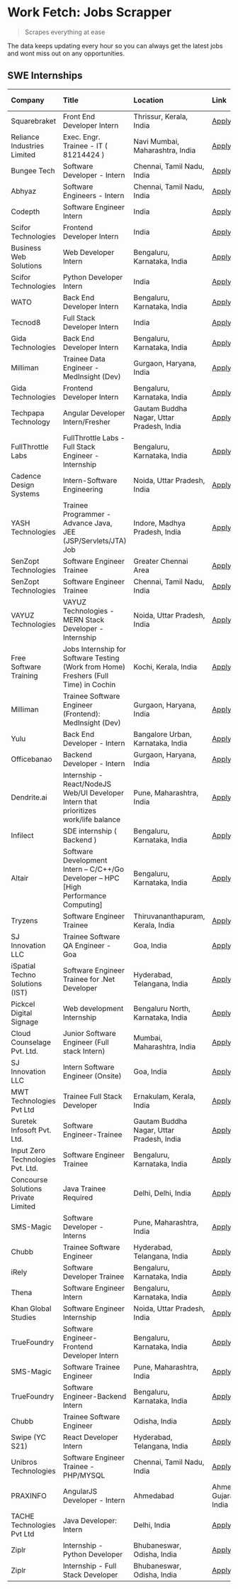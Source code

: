 # Work Fetch: Jobs Scrapper
> Scrapes everything at ease

The data keeps updating every hour so you can always get the latest jobs and wont miss out on any opportunities.

## SWE Internships
<!--START_SECTION:workfetch-->
| Company                             | Title                                                                                | Location                                  | Link                                                                                                                                                                                                                                                                                                                  | Date Posted   |
|:------------------------------------|:-------------------------------------------------------------------------------------|:------------------------------------------|:----------------------------------------------------------------------------------------------------------------------------------------------------------------------------------------------------------------------------------------------------------------------------------------------------------------------|:--------------|
| Squarebraket                        | Front End Developer Intern                                                           | Thrissur, Kerala, India                   | [Apply](https://in.linkedin.com/jobs/view/front-end-developer-intern-at-squarebraket-3838541191?refId=vRTeeAd6B8UZWMRP2IJGsA%3D%3D&trackingId=xw218JQjZZCkwB5WXca%2BGQ%3D%3D&position=7&pageNum=2&trk=public_jobs_jserp-result_search-card)                                                                           | 2024-02-29    |
| Reliance Industries Limited         | Exec. Engr. Trainee - IT ( 81214424 )                                                | Navi Mumbai, Maharashtra, India           | [Apply](https://in.linkedin.com/jobs/view/exec-engr-trainee-it-81214424-at-reliance-industries-limited-3842850941?refId=Mc1dg2iaJhzHi770%2FjqF9w%3D%3D&trackingId=Ye%2Fgyr7iFBlEn07aqq4Ofw%3D%3D&position=2&pageNum=3&trk=public_jobs_jserp-result_search-card)                                                       | 2024-02-29    |
| Bungee Tech                         | Software Developer - Intern                                                          | Chennai, Tamil Nadu, India                | [Apply](https://in.linkedin.com/jobs/view/software-developer-intern-at-bungee-tech-3842220746?refId=dlX1DSmyCY1jnLEufGwQfg%3D%3D&trackingId=hm2ZRtvg0c8pNBAjMr1fOQ%3D%3D&position=17&pageNum=1&trk=public_jobs_jserp-result_search-card)                                                                              | 2024-02-28    |
| Abhyaz                              | Software Engineers - Intern                                                          | Chennai, Tamil Nadu, India                | [Apply](https://in.linkedin.com/jobs/view/software-engineers-intern-at-abhyaz-3842331306?refId=vRTeeAd6B8UZWMRP2IJGsA%3D%3D&trackingId=xxbk%2FxIluAD8WoKzw7mx4w%3D%3D&position=13&pageNum=2&trk=public_jobs_jserp-result_search-card)                                                                                 | 2024-02-28    |
| Codepth                             | Software Engineer Intern                                                             | India                                     | [Apply](https://in.linkedin.com/jobs/view/software-engineer-intern-at-codepth-3837570180?refId=vRTeeAd6B8UZWMRP2IJGsA%3D%3D&trackingId=BTD69jnnNKW8iRKI4zxFTg%3D%3D&position=14&pageNum=2&trk=public_jobs_jserp-result_search-card)                                                                                   | 2024-02-28    |
| Scifor Technologies                 | Frontend Developer Intern                                                            | India                                     | [Apply](https://in.linkedin.com/jobs/view/frontend-developer-intern-at-scifor-technologies-3839011953?refId=dlX1DSmyCY1jnLEufGwQfg%3D%3D&trackingId=OKu7cItU4afzPU6YPPOVkQ%3D%3D&position=12&pageNum=1&trk=public_jobs_jserp-result_search-card)                                                                      | 2024-02-27    |
| Business Web Solutions              | Web Developer Intern                                                                 | Bengaluru, Karnataka, India               | [Apply](https://in.linkedin.com/jobs/view/web-developer-intern-at-business-web-solutions-3839906144?refId=wNBU7oOBZ5K8aicRkNqqXw%3D%3D&trackingId=1VncWvuoEU1TaHIrtUWn0A%3D%3D&position=23&pageNum=0&trk=public_jobs_jserp-result_search-card)                                                                        | 2024-02-26    |
| Scifor Technologies                 | Python Developer Intern                                                              | India                                     | [Apply](https://in.linkedin.com/jobs/view/python-developer-intern-at-scifor-technologies-3838399080?refId=Mc1dg2iaJhzHi770%2FjqF9w%3D%3D&trackingId=JY7eM2bGv8Z%2BFeXMqk8yFQ%3D%3D&position=7&pageNum=3&trk=public_jobs_jserp-result_search-card)                                                                     | 2024-02-26    |
| WATO                                | Back End Developer Intern                                                            | Bengaluru, Karnataka, India               | [Apply](https://in.linkedin.com/jobs/view/back-end-developer-intern-at-wato-3834852920?refId=Mc1dg2iaJhzHi770%2FjqF9w%3D%3D&trackingId=WDh6UuJnR2faugTtxJZExQ%3D%3D&position=9&pageNum=3&trk=public_jobs_jserp-result_search-card)                                                                                    | 2024-02-26    |
| Tecnod8                             | Full Stack Developer Intern                                                          | India                                     | [Apply](https://in.linkedin.com/jobs/view/full-stack-developer-intern-at-tecnod8-3834283868?refId=dlX1DSmyCY1jnLEufGwQfg%3D%3D&trackingId=j1wm7j%2FkXMzrWw2i%2FLtouA%3D%3D&position=25&pageNum=1&trk=public_jobs_jserp-result_search-card)                                                                            | 2024-02-25    |
| Gida Technologies                   | Back End Developer Intern                                                            | Bengaluru, Karnataka, India               | [Apply](https://in.linkedin.com/jobs/view/back-end-developer-intern-at-gida-technologies-3836849295?refId=vRTeeAd6B8UZWMRP2IJGsA%3D%3D&trackingId=MwWIAPA8m9FJtYy1dRXRRA%3D%3D&position=12&pageNum=2&trk=public_jobs_jserp-result_search-card)                                                                        | 2024-02-23    |
| Milliman                            | Trainee Data Engineer - MedInsight (Dev)                                             | Gurgaon, Haryana, India                   | [Apply](https://in.linkedin.com/jobs/view/trainee-data-engineer-medinsight-dev-at-milliman-3789275187?refId=vRTeeAd6B8UZWMRP2IJGsA%3D%3D&trackingId=gQ7EMoBj7HM4G0NNKswZPw%3D%3D&position=20&pageNum=2&trk=public_jobs_jserp-result_search-card)                                                                      | 2024-02-23    |
| Gida Technologies                   | Frontend Developer Intern                                                            | Bengaluru, Karnataka, India               | [Apply](https://in.linkedin.com/jobs/view/frontend-developer-intern-at-gida-technologies-3836040945?refId=wNBU7oOBZ5K8aicRkNqqXw%3D%3D&trackingId=EkZdYMwUCjOjfk0GK6VsQw%3D%3D&position=19&pageNum=0&trk=public_jobs_jserp-result_search-card)                                                                        | 2024-02-21    |
| Techpapa Technology                 | Angular Developer Intern/Fresher                                                     | Gautam Buddha Nagar, Uttar Pradesh, India | [Apply](https://in.linkedin.com/jobs/view/angular-developer-intern-fresher-at-techpapa-technology-3834305862?refId=vRTeeAd6B8UZWMRP2IJGsA%3D%3D&trackingId=MspBJFhmK1fWh%2BheYR4l1A%3D%3D&position=6&pageNum=2&trk=public_jobs_jserp-result_search-card)                                                              | 2024-02-20    |
| FullThrottle Labs                   | FullThrottle Labs - Full Stack Engineer - Internship                                 | Bengaluru, Karnataka, India               | [Apply](https://in.linkedin.com/jobs/view/fullthrottle-labs-full-stack-engineer-internship-at-fullthrottle-labs-3829636016?refId=vRTeeAd6B8UZWMRP2IJGsA%3D%3D&trackingId=%2BaEZMPtAaVD0NFikghJdSA%3D%3D&position=3&pageNum=2&trk=public_jobs_jserp-result_search-card)                                                | 2024-02-17    |
| Cadence Design Systems              | Intern-Software Engineering                                                          | Noida, Uttar Pradesh, India               | [Apply](https://in.linkedin.com/jobs/view/intern-software-engineering-at-cadence-design-systems-3794689056?refId=Mc1dg2iaJhzHi770%2FjqF9w%3D%3D&trackingId=PrU9KDQLtkdElWRjjmcelg%3D%3D&position=1&pageNum=3&trk=public_jobs_jserp-result_search-card)                                                                | 2024-02-17    |
| YASH Technologies                   | Trainee Programmer - Advance Java, JEE (JSP/Servlets/JTA) Job                        | Indore, Madhya Pradesh, India             | [Apply](https://in.linkedin.com/jobs/view/trainee-programmer-advance-java-jee-jsp-servlets-jta-job-at-yash-technologies-3811759183?refId=wNBU7oOBZ5K8aicRkNqqXw%3D%3D&trackingId=P1tesVdo6Szbt0DTwuqf6Q%3D%3D&position=14&pageNum=0&trk=public_jobs_jserp-result_search-card)                                         | 2024-02-13    |
| SenZopt Technologies                | Software Engineer Trainee                                                            | Greater Chennai Area                      | [Apply](https://in.linkedin.com/jobs/view/software-engineer-trainee-at-senzopt-technologies-3827688781?refId=dlX1DSmyCY1jnLEufGwQfg%3D%3D&trackingId=gUEB1cyMAVMpW8hvHUREJw%3D%3D&position=8&pageNum=1&trk=public_jobs_jserp-result_search-card)                                                                      | 2024-02-12    |
| SenZopt Technologies                | Software Engineer Trainee                                                            | Chennai, Tamil Nadu, India                | [Apply](https://in.linkedin.com/jobs/view/software-engineer-trainee-at-senzopt-technologies-3827686880?refId=dlX1DSmyCY1jnLEufGwQfg%3D%3D&trackingId=Ax8OHx5Cr5Ioabkoj5cTeA%3D%3D&position=21&pageNum=1&trk=public_jobs_jserp-result_search-card)                                                                     | 2024-02-12    |
| VAYUZ Technologies                  | VAYUZ Technologies - MERN Stack Developer - Internship                               | Noida, Uttar Pradesh, India               | [Apply](https://in.linkedin.com/jobs/view/vayuz-technologies-mern-stack-developer-internship-at-vayuz-technologies-3822619356?refId=vRTeeAd6B8UZWMRP2IJGsA%3D%3D&trackingId=Rh8t74Vqw9nIPkdZ3gfUTA%3D%3D&position=5&pageNum=2&trk=public_jobs_jserp-result_search-card)                                               | 2024-02-10    |
| Free Software Training              | Jobs Internship for Software Testing (Work from Home) Freshers (Full Time) in Cochin | Kochi, Kerala, India                      | [Apply](https://in.linkedin.com/jobs/view/jobs-internship-for-software-testing-work-from-home-freshers-full-time-in-cochin-at-free-software-training-3826557030?refId=Mc1dg2iaJhzHi770%2FjqF9w%3D%3D&trackingId=VufmSzsxPSlmWxPbzgxg%2Bw%3D%3D&position=5&pageNum=3&trk=public_jobs_jserp-result_search-card)         | 2024-02-10    |
| Milliman                            | Trainee Software Engineer (Frontend): MedInsight (Dev)                               | Gurgaon, Haryana, India                   | [Apply](https://in.linkedin.com/jobs/view/trainee-software-engineer-frontend-medinsight-dev-at-milliman-3792874280?refId=wNBU7oOBZ5K8aicRkNqqXw%3D%3D&trackingId=M3LzIyOPf7NedLAgZVbVrA%3D%3D&position=4&pageNum=0&trk=public_jobs_jserp-result_search-card)                                                          | 2024-02-09    |
| Yulu                                | Back End Developer - Intern                                                          | Bangalore Urban, Karnataka, India         | [Apply](https://in.linkedin.com/jobs/view/back-end-developer-intern-at-yulu-3821682220?refId=wNBU7oOBZ5K8aicRkNqqXw%3D%3D&trackingId=OT6cwhjBtLNm8dsuA81hEA%3D%3D&position=8&pageNum=0&trk=public_jobs_jserp-result_search-card)                                                                                      | 2024-02-04    |
| Officebanao                         | Backend Developer - Intern                                                           | Gurgaon, Haryana, India                   | [Apply](https://in.linkedin.com/jobs/view/backend-developer-intern-at-officebanao-3814263731?refId=wNBU7oOBZ5K8aicRkNqqXw%3D%3D&trackingId=G%2BbH1W7JvLIi4zzAGF%2BZ4w%3D%3D&position=20&pageNum=0&trk=public_jobs_jserp-result_search-card)                                                                           | 2024-01-31    |
| Dendrite.ai                         | Internship - React/NodeJS Web/UI Developer Intern that prioritizes work/life balance | Pune, Maharashtra, India                  | [Apply](https://in.linkedin.com/jobs/view/internship-react-nodejs-web-ui-developer-intern-that-prioritizes-work-life-balance-at-dendrite-ai-3818948068?refId=dlX1DSmyCY1jnLEufGwQfg%3D%3D&trackingId=0cIY%2BCZOVMjElCyzK3LyaQ%3D%3D&position=4&pageNum=1&trk=public_jobs_jserp-result_search-card)                    | 2024-01-31    |
| Infilect                            | SDE internship ( Backend )                                                           | Bengaluru, Karnataka, India               | [Apply](https://in.linkedin.com/jobs/view/sde-internship-backend-at-infilect-3815120558?refId=wNBU7oOBZ5K8aicRkNqqXw%3D%3D&trackingId=rqnky35ns4I76u52Efpp7w%3D%3D&position=21&pageNum=0&trk=public_jobs_jserp-result_search-card)                                                                                    | 2024-01-25    |
| Altair                              | Software Development Intern – C/C++/Go Developer – HPC [High Performance Computing]  | Bengaluru, Karnataka, India               | [Apply](https://in.linkedin.com/jobs/view/software-development-intern-%E2%80%93-c-c%2B%2B-go-developer-%E2%80%93-hpc-high-performance-computing-at-altair-3809167074?refId=Mc1dg2iaJhzHi770%2FjqF9w%3D%3D&trackingId=FXQ%2Bc8T4GTWze%2FDRmp1sSQ%3D%3D&position=10&pageNum=3&trk=public_jobs_jserp-result_search-card) | 2024-01-19    |
| Tryzens                             | Software Engineer Trainee                                                            | Thiruvananthapuram, Kerala, India         | [Apply](https://in.linkedin.com/jobs/view/software-engineer-trainee-at-tryzens-3809363491?refId=dlX1DSmyCY1jnLEufGwQfg%3D%3D&trackingId=9610mr8EUkLLUp55tPxxZQ%3D%3D&position=10&pageNum=1&trk=public_jobs_jserp-result_search-card)                                                                                  | 2024-01-18    |
| SJ Innovation LLC                   | Trainee Software QA Engineer - Goa                                                   | Goa, India                                | [Apply](https://in.linkedin.com/jobs/view/trainee-software-qa-engineer-goa-at-sj-innovation-llc-3804578231?refId=Mc1dg2iaJhzHi770%2FjqF9w%3D%3D&trackingId=w9o8ePScwdVnfMfnRGgxzw%3D%3D&position=22&pageNum=3&trk=public_jobs_jserp-result_search-card)                                                               | 2024-01-18    |
| iSpatial Techno Solutions (IST)     | Software Engineer Trainee for .Net Developer                                         | Hyderabad, Telangana, India               | [Apply](https://in.linkedin.com/jobs/view/software-engineer-trainee-for-net-developer-at-ispatial-techno-solutions-ist-3826984352?refId=Mc1dg2iaJhzHi770%2FjqF9w%3D%3D&trackingId=Z%2BFyC6HnLoLF%2FNsXk0UXAw%3D%3D&position=21&pageNum=3&trk=public_jobs_jserp-result_search-card)                                    | 2024-01-16    |
| Pickcel Digital Signage             | Web development Internship                                                           | Bengaluru North, Karnataka, India         | [Apply](https://in.linkedin.com/jobs/view/web-development-internship-at-pickcel-digital-signage-3826062393?refId=vRTeeAd6B8UZWMRP2IJGsA%3D%3D&trackingId=pcs1UBqUMC8Kv3TEhKpjVw%3D%3D&position=10&pageNum=2&trk=public_jobs_jserp-result_search-card)                                                                 | 2024-01-15    |
| Cloud Counselage Pvt. Ltd.          | Junior Software Engineer (Full stack Intern)                                         | Mumbai, Maharashtra, India                | [Apply](https://in.linkedin.com/jobs/view/junior-software-engineer-full-stack-intern-at-cloud-counselage-pvt-ltd-3803132814?refId=wNBU7oOBZ5K8aicRkNqqXw%3D%3D&trackingId=bnsx9PC4444ZQIK%2F1j%2BCAQ%3D%3D&position=22&pageNum=0&trk=public_jobs_jserp-result_search-card)                                            | 2024-01-11    |
| SJ Innovation LLC                   | Intern Software Engineer (Onsite)                                                    | Goa, India                                | [Apply](https://in.linkedin.com/jobs/view/intern-software-engineer-onsite-at-sj-innovation-llc-3799959011?refId=dlX1DSmyCY1jnLEufGwQfg%3D%3D&trackingId=O04mcVhnuVe%2BS0vPOp9MtA%3D%3D&position=14&pageNum=1&trk=public_jobs_jserp-result_search-card)                                                                | 2024-01-11    |
| MWT Technologies Pvt Ltd            | Trainee Full Stack Developer                                                         | Ernakulam, Kerala, India                  | [Apply](https://in.linkedin.com/jobs/view/trainee-full-stack-developer-at-mwt-technologies-pvt-ltd-3800921715?refId=wNBU7oOBZ5K8aicRkNqqXw%3D%3D&trackingId=NjKpTqpYL2KHPhTMQPER8Q%3D%3D&position=5&pageNum=0&trk=public_jobs_jserp-result_search-card)                                                               | 2024-01-09    |
| Suretek Infosoft Pvt. Ltd.          | Software Engineer-Trainee                                                            | Gautam Buddha Nagar, Uttar Pradesh, India | [Apply](https://in.linkedin.com/jobs/view/software-engineer-trainee-at-suretek-infosoft-pvt-ltd-3800934643?refId=wNBU7oOBZ5K8aicRkNqqXw%3D%3D&trackingId=2%2Fw1gJps0gkhZ6trDn7GyQ%3D%3D&position=16&pageNum=0&trk=public_jobs_jserp-result_search-card)                                                               | 2024-01-09    |
| Input Zero Technologies Pvt. Ltd.   | Software Engineer Trainee                                                            | Bengaluru, Karnataka, India               | [Apply](https://in.linkedin.com/jobs/view/software-engineer-trainee-at-input-zero-technologies-pvt-ltd-3800927643?refId=dlX1DSmyCY1jnLEufGwQfg%3D%3D&trackingId=Pd78LjCcZfPWBcipsFtzmQ%3D%3D&position=5&pageNum=1&trk=public_jobs_jserp-result_search-card)                                                           | 2024-01-09    |
| Concourse Solutions Private Limited | Java Trainee Required                                                                | Delhi, Delhi, India                       | [Apply](https://in.linkedin.com/jobs/view/java-trainee-required-at-concourse-solutions-private-limited-3800941190?refId=Mc1dg2iaJhzHi770%2FjqF9w%3D%3D&trackingId=BEnvVoh%2BEcr6VvJd0ul9UA%3D%3D&position=25&pageNum=3&trk=public_jobs_jserp-result_search-card)                                                      | 2024-01-09    |
| SMS-Magic                           | Software Developer -Interns                                                          | Pune, Maharashtra, India                  | [Apply](https://in.linkedin.com/jobs/view/software-developer-interns-at-sms-magic-3799485343?refId=dlX1DSmyCY1jnLEufGwQfg%3D%3D&trackingId=f2BP7rDuZ5zZPbDKRMhYWA%3D%3D&position=7&pageNum=1&trk=public_jobs_jserp-result_search-card)                                                                                | 2024-01-05    |
| Chubb                               | Trainee Software Engineer                                                            | Hyderabad, Telangana, India               | [Apply](https://in.linkedin.com/jobs/view/trainee-software-engineer-at-chubb-3811550279?refId=vRTeeAd6B8UZWMRP2IJGsA%3D%3D&trackingId=%2BOimRc%2BdRXj1EqyactPDog%3D%3D&position=23&pageNum=2&trk=public_jobs_jserp-result_search-card)                                                                                | 2023-12-28    |
| iRely                               | Software Developer Trainee                                                           | Bengaluru, Karnataka, India               | [Apply](https://in.linkedin.com/jobs/view/software-developer-trainee-at-irely-3801577534?refId=wNBU7oOBZ5K8aicRkNqqXw%3D%3D&trackingId=45%2B4NO7ZF%2FjKYcFbGdPu6Q%3D%3D&position=10&pageNum=0&trk=public_jobs_jserp-result_search-card)                                                                               | 2023-12-22    |
| Thena                               | Software Engineer Intern                                                             | Bengaluru, Karnataka, India               | [Apply](https://in.linkedin.com/jobs/view/software-engineer-intern-at-thena-3778731751?refId=wNBU7oOBZ5K8aicRkNqqXw%3D%3D&trackingId=0A47mI%2F%2BUuJ%2BX4iK2K587Q%3D%3D&position=12&pageNum=0&trk=public_jobs_jserp-result_search-card)                                                                               | 2023-12-05    |
| Khan Global Studies                 | Software Engineer Internship                                                         | Noida, Uttar Pradesh, India               | [Apply](https://in.linkedin.com/jobs/view/software-engineer-internship-at-khan-global-studies-3766942197?refId=dlX1DSmyCY1jnLEufGwQfg%3D%3D&trackingId=4aY%2B2HlGUfGTLtJsJTvadg%3D%3D&position=22&pageNum=1&trk=public_jobs_jserp-result_search-card)                                                                 | 2023-11-27    |
| TrueFoundry                         | Software Engineer- Frontend Developer Intern                                         | Bengaluru, Karnataka, India               | [Apply](https://in.linkedin.com/jobs/view/software-engineer-frontend-developer-intern-at-truefoundry-3790095058?refId=wNBU7oOBZ5K8aicRkNqqXw%3D%3D&trackingId=uWtD%2FXBE8ZCBwh4OQzhyDg%3D%3D&position=11&pageNum=0&trk=public_jobs_jserp-result_search-card)                                                          | 2023-11-24    |
| SMS-Magic                           | Software Trainee Engineer                                                            | Pune, Maharashtra, India                  | [Apply](https://in.linkedin.com/jobs/view/software-trainee-engineer-at-sms-magic-3761409781?refId=wNBU7oOBZ5K8aicRkNqqXw%3D%3D&trackingId=msMcgw%2B31xT5UxGc%2FPgwUg%3D%3D&position=25&pageNum=0&trk=public_jobs_jserp-result_search-card)                                                                            | 2023-11-16    |
| TrueFoundry                         | Software Engineer-Backend Intern                                                     | Bengaluru, Karnataka, India               | [Apply](https://in.linkedin.com/jobs/view/software-engineer-backend-intern-at-truefoundry-3779508170?refId=dlX1DSmyCY1jnLEufGwQfg%3D%3D&trackingId=AEZySaHgJ3emeS1ZwzhIDQ%3D%3D&position=3&pageNum=1&trk=public_jobs_jserp-result_search-card)                                                                        | 2023-11-10    |
| Chubb                               | Trainee Software Engineer                                                            | Odisha, India                             | [Apply](https://in.linkedin.com/jobs/view/trainee-software-engineer-at-chubb-3756335100?refId=Mc1dg2iaJhzHi770%2FjqF9w%3D%3D&trackingId=tRfL6dIPbp7WFdX6DQ%2FTDg%3D%3D&position=15&pageNum=3&trk=public_jobs_jserp-result_search-card)                                                                                | 2023-11-02    |
| Swipe (YC S21)                      | React Developer Intern                                                               | Hyderabad, Telangana, India               | [Apply](https://in.linkedin.com/jobs/view/react-developer-intern-at-swipe-yc-s21-3737600089?refId=wNBU7oOBZ5K8aicRkNqqXw%3D%3D&trackingId=3G4J%2BWswZfLaYkwqW1AQWw%3D%3D&position=13&pageNum=0&trk=public_jobs_jserp-result_search-card)                                                                              | 2023-10-13    |
| Unibros Technologies                | Software Engineer Trainee - PHP/MYSQL                                                | Chennai, Tamil Nadu, India                | [Apply](https://in.linkedin.com/jobs/view/software-engineer-trainee-php-mysql-at-unibros-technologies-3656599241?refId=dlX1DSmyCY1jnLEufGwQfg%3D%3D&trackingId=mLJWq7J5xnZyYFsWqA93WA%3D%3D&position=9&pageNum=1&trk=public_jobs_jserp-result_search-card)                                                            | 2023-06-12    |
| PRAXINFO                            | AngularJS Developer - Intern | Ahmedabad                                             | Ahmedabad, Gujarat, India                 | [Apply](https://in.linkedin.com/jobs/view/angularjs-developer-intern-ahmedabad-at-praxinfo-3656594961?refId=Mc1dg2iaJhzHi770%2FjqF9w%3D%3D&trackingId=6QkUoMD6JNc5xJxCFUm96g%3D%3D&position=11&pageNum=3&trk=public_jobs_jserp-result_search-card)                                                                    | 2023-06-12    |
| TACHE Technologies Pvt Ltd          | Java Developer: Intern                                                               | Delhi, India                              | [Apply](https://in.linkedin.com/jobs/view/java-developer-intern-at-tache-technologies-pvt-ltd-3627622735?refId=Mc1dg2iaJhzHi770%2FjqF9w%3D%3D&trackingId=UJTaorb4s4euUYIIt8CR8Q%3D%3D&position=3&pageNum=3&trk=public_jobs_jserp-result_search-card)                                                                  | 2023-06-06    |
| Ziplr                               | Internship - Python Developer                                                        | Bhubaneswar, Odisha, India                | [Apply](https://in.linkedin.com/jobs/view/internship-python-developer-at-ziplr-3645677592?refId=vRTeeAd6B8UZWMRP2IJGsA%3D%3D&trackingId=R%2BJFCIH6zII%2BOWJMrxjPLQ%3D%3D&position=11&pageNum=2&trk=public_jobs_jserp-result_search-card)                                                                              | 2023-06-02    |
| Ziplr                               | Internship - Full Stack Developer                                                    | Bhubaneswar, Odisha, India                | [Apply](https://in.linkedin.com/jobs/view/internship-full-stack-developer-at-ziplr-3645675705?refId=vRTeeAd6B8UZWMRP2IJGsA%3D%3D&trackingId=jum2QzwsD6PUbucmrXXdng%3D%3D&position=25&pageNum=2&trk=public_jobs_jserp-result_search-card)                                                                              | 2023-06-02    |
<!--END_SECTION:workfetch-->
